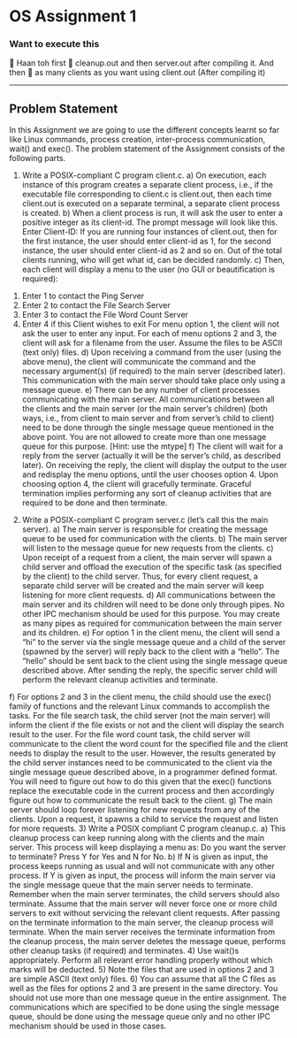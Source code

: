 # OS Assignment 1

### Want to execute this
:jack_o_lantern: Haan toh first 🏃 cleanup.out and then server.out after compiling it. And then 🏃 as many clients as you want using client.out (After compiling it)
 <hr>

 ## Problem Statement

In this Assignment we are going to use the different concepts learnt so far like Linux commands,
process creation, inter-process communication, wait() and exec(). The problem statement of the
Assignment consists of the following parts.

1) Write a POSIX-compliant C program client.c.
a) On execution, each instance of this program creates a separate client process,
i.e., if the executable file corresponding to client.c is client.out, then each time
client.out is executed on a separate terminal, a separate client process is
created.
b) When a client process is run, it will ask the user to enter a positive integer as its
client-id. The prompt message will look like this.
Enter Client-ID:
If you are running four instances of client.out, then for the first instance, the user
should enter client-id as 1, for the second instance, the user should enter client-id
as 2 and so on. Out of the total clients running, who will get what id, can be
decided randomly.
c) Then, each client will display a menu to the user (no GUI or beautification is
required):
1. Enter 1 to contact the Ping Server
2. Enter 2 to contact the File Search Server
3. Enter 3 to contact the File Word Count Server
4. Enter 4 if this Client wishes to exit
For menu option 1, the client will not ask the user to enter any input. For each of
menu options 2 and 3, the client will ask for a filename from the user. Assume the
files to be ASCII (text only) files.
d) Upon receiving a command from the user (using the above menu), the client will
communicate the command and the necessary argument(s) (if required) to the
main server (described later). This communication with the main server should
take place only using a message queue.
e) There can be any number of client processes communicating with the main
server. All communications between all the clients and the main server (or the
main server’s children) (both ways, i.e., from client to main server and from
server’s child to client) need to be done through the single message queue
mentioned in the above point. You are not allowed to create more than one
message queue for this purpose. [Hint: use the mtype]
f) The client will wait for a reply from the server (actually it will be the server’s child,
as described later). On receiving the reply, the client will display the output to the
user and redisplay the menu options, until the user chooses option 4. Upon
choosing option 4, the client will gracefully terminate. Graceful termination implies
performing any sort of cleanup activities that are required to be done and then
terminate.


2) Write a POSIX-compliant C program server.c (let’s call this the main server).
a) The main server is responsible for creating the message queue to be used for
communication with the clients.
b) The main server will listen to the message queue for new requests from the
clients.
c) Upon receipt of a request from a client, the main server will spawn a child server
and offload the execution of the specific task (as specified by the client) to the
child server. Thus, for every client request, a separate child server will be created
and the main server will keep listening for more client requests.
d) All communications between the main server and its children will need to be done
only through pipes. No other IPC mechanism should be used for this purpose.
You may create as many pipes as required for communication between the main
server and its children.
e) For option 1 in the client menu, the client will send a “hi” to the server via the
single message queue and a child of the server (spawned by the server) will
reply back to the client with a “hello”. The “hello” should be sent back to the client
using the single message queue described above. After sending the reply, the
specific server child will perform the relevant cleanup activities and terminate.

f) For options 2 and 3 in the client menu, the child should use the exec() family of
functions and the relevant Linux commands to accomplish the tasks. For the file
search task, the child server (not the main server) will inform the client if the file
exists or not and the client will display the search result to the user. For the file
word count task, the child server will communicate to the client the word count for
the specified file and the client needs to display the result to the user. However,
the results generated by the child server instances need to be communicated to
the client via the single message queue described above, in a programmer
defined format. You will need to figure out how to do this given that the exec()
functions replace the executable code in the current process and then
accordingly figure out how to communicate the result back to the client.
g) The main server should loop forever listening for new requests from any of the
clients. Upon a request, it spawns a child to service the request and listen for
more requests.
3) Write a POSIX compliant C program cleanup.c.
a) This cleanup process can keep running along with the clients and the main
server. This process will keep displaying a menu as:
Do you want the server to terminate? Press Y for Yes and N
for No.
b) If N is given as input, the process keeps running as usual and will not
communicate with any other process. If Y is given as input, the process will
inform the main server via the single message queue that the main server needs
to terminate. Remember when the main server terminates, the child servers
should also terminate. Assume that the main server will never force one or more
child servers to exit without servicing the relevant client requests. After passing
on the terminate information to the main server, the cleanup process will
terminate. When the main server receives the terminate information from the
cleanup process, the main server deletes the message queue, performs other
cleanup tasks (if required) and terminates.
4) Use wait()s appropriately. Perform all relevant error handling properly without which
marks will be deducted.
5) Note the files that are used in options 2 and 3 are simple ASCII (text only) files.
6) You can assume that all the C files as well as the files for options 2 and 3 are present in
the same directory.
You should not use more than one message queue in the entire assignment. The
communications which are specified to be done using the single message queue, should
be done using the message queue only and no other IPC mechanism should be used in
those cases.
